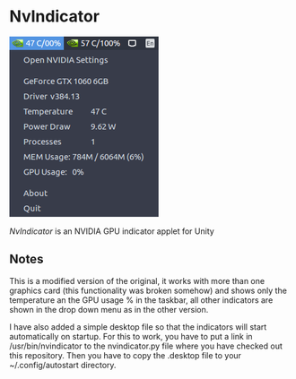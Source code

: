 # NvIndicator #

![NvIndicator Screenshot](https://raw.githubusercontent.com/jytou/nvindicator/master/screenshot.png)

_NvIndicator_ is an NVIDIA GPU indicator applet for Unity

## Notes ##

This is a modified version of the original, it works with more than one graphics card (this functionality was broken somehow) and shows only the temperature an the GPU usage % in the taskbar, all other indicators are shown in the drop down menu as in the other version.

I have also added a simple desktop file so that the indicators will start automatically on startup. For this to work, you have to put a link in /usr/bin/nvindicator to the nvindicator.py file where you have checked out this repository. Then you have to copy the .desktop file to your ~/.config/autostart directory.
